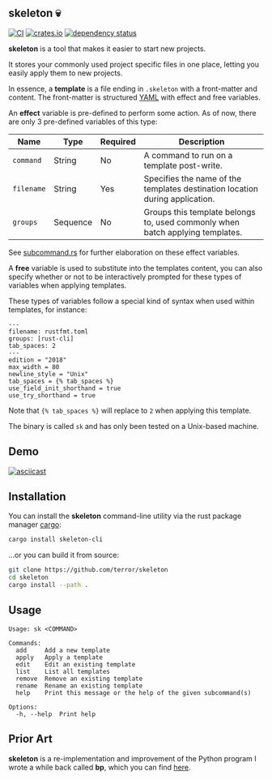 ## skeleton 💀

[![CI](https://github.com/terror/skeleton/actions/workflows/ci.yaml/badge.svg)](https://github.com/terror/skeleton/actions/workflows/ci.yaml)
[![crates.io](https://shields.io/crates/v/skeleton-cli.svg)](https://crates.io/crates/skeleton-cli)
[![dependency status](https://deps.rs/repo/github/terror/skeleton/status.svg)](https://deps.rs/repo/github/terror/skeleton)

**skeleton** is a tool that makes it easier to start new projects.

It stores your commonly used project specific files in one place, letting you
easily apply them to new projects.

In essence, a **template** is a file ending in `.skeleton` with a front-matter and
content. The front-matter is structured
[YAML](https://en.wikipedia.org/wiki/YAML?useskin=vector) with effect and free
variables.

An **effect** variable is pre-defined to perform some action. As of now, there are
only 3 pre-defined variables of this type:

| Name         | Type       | Required | Description                                                                           |
|--------------|------------|----------|---------------------------------------------------------------------------------------|
| `command`    | String     | No       | A command to run on a template post-write.                                            |
| `filename`   | String     | Yes      | Specifies the name of the templates destination location during application.          |
| `groups`     | Sequence   | No       | Groups this template belongs to, used commonly when batch applying templates.         |

See [subcommand.rs](https://github.com/terror/skeleton/blob/master/src/subcommand.rs)
for further elaboration on these effect variables.

A **free** variable is used to substitute into the templates content, you can also
specify whether or not to be interactively prompted for these types of variables
when applying templates.

These types of variables follow a special kind of syntax when used within
templates, for instance:

```
---
filename: rustfmt.toml
groups: [rust-cli]
tab_spaces: 2
---
edition = "2018"
max_width = 80
newline_style = "Unix"
tab_spaces = {% tab_spaces %}
use_field_init_shorthand = true
use_try_shorthand = true
```

Note that `{% tab_spaces %}` will replace to `2` when applying this template.

The binary is called `sk` and has only been tested on a Unix-based machine.

## Demo

[![asciicast](https://asciinema.org/a/rx0tWWfPTPZNXoBboE7dzX3tX.svg)](https://asciinema.org/a/rx0tWWfPTPZNXoBboE7dzX3tX)

## Installation

You can install the **skeleton** command-line utility via the rust package manager
[cargo](https://doc.rust-lang.org/cargo/):

```bash
cargo install skeleton-cli
```

...or you can build it from source:

```bash
git clone https://github.com/terror/skeleton
cd skeleton
cargo install --path .
```

## Usage

```present cargo run -- --help
Usage: sk <COMMAND>

Commands:
  add     Add a new template
  apply   Apply a template
  edit    Edit an existing template
  list    List all templates
  remove  Remove an existing template
  rename  Rename an existing template
  help    Print this message or the help of the given subcommand(s)

Options:
  -h, --help  Print help
```

## Prior Art

**skeleton** is a re-implementation and improvement of the Python program I wrote a while
back called **bp**, which you can find [here](https://github.com/terror/bp).
